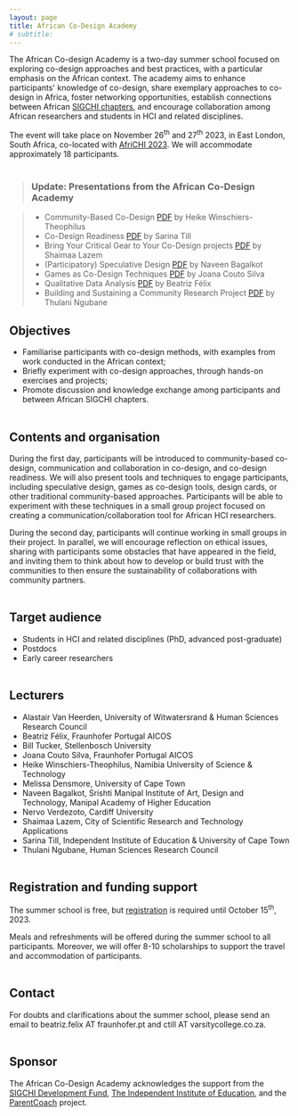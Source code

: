 ```yaml
---
layout: page
title: African Co-Design Academy
# subtitle: 
---
```


The African Co-design Academy is a two-day summer school focused on exploring co-design approaches and best practices, with a particular emphasis on the African context. The academy aims to enhance participants' knowledge of co-design, share exemplary approaches to co-design in Africa, foster networking opportunities, establish connections between African [SIGCHI chapters](https://sigchi.org/chapters/), and encourage collaboration among African researchers and students in HCI and related disciplines.

The event will take place on November 26<sup>th</sup> and 27<sup>th</sup> 2023, in East London, South Africa, co-located with [AfriCHI 2023](https://africhi2023.org/). We will accommodate approximately 18 participants.<br/><br/>

> ### Update: Presentations from the African Co-Design Academy

> - Community-Based Co-Design [PDF](/files/Community-BasedCo-Design.pdf) by Heike Winschiers-Theophilus
> - Co-Design Readiness [PDF](/files/Co-DesignReadiness.pdf) by Sarina Till
> - Bring Your Critical Gear to Your Co-Design projects [PDF](/files/BringYourCriticalGear.pdf) by Shaimaa Lazem
> - (Participatory) Speculative Design [PDF](/files/ParticipatorySpeculativeDesign.pdf) by Naveen Bagalkot
> - Games as Co-Design Techniques [PDF](/files/GamesAsCo-DesignTechniques.pdf) by Joana Couto Silva
> - Qualitative Data Analysis [PDF](/files/QualitativeDataAnalysis.pdf) by Beatriz Félix
> - Building and Sustaining a Community Research Project [PDF](/files/BuildingAndSustainingACommunity.pdf) by Thulani Ngubane
> 

## Objectives

- Familiarise participants with co-design methods, with examples from work conducted in the African context;
- Briefly experiment with co-design approaches, through hands-on exercises and projects;
- Promote discussion and knowledge exchange among participants and between African SIGCHI chapters.<br/><br/>


## Contents and organisation

During the first day, participants will be introduced to community-based co-design, communication and collaboration in co-design, and co-design readiness. We will also present tools and techniques to engage participants, including speculative design, games as co-design tools, design cards, or other traditional community-based approaches. Participants will be able to experiment with these techniques in a small group project focused on creating a communication/collaboration tool for African HCI researchers. 

During the second day, participants will continue working in small groups in their project. In parallel, we will encourage reflection on ethical issues, sharing with participants some obstacles that have appeared in the field, and inviting them to think about how to develop or build trust with the communities to then ensure the sustainability of collaborations with community partners.<br/><br/>


## Target audience

- Students in HCI and related disciplines (PhD, advanced post-graduate)
- Postdocs
- Early career researchers<br/><br/>


## Lecturers

- Alastair Van Heerden, University of Witwatersrand & Human Sciences Research Council
- Beatriz Félix, Fraunhofer Portugal AICOS
- Bill Tucker, Stellenbosch University
- Joana Couto Silva, Fraunhofer Portugal AICOS
- Heike Winschiers-Theophilus, Namibia University of Science & Technology
- Melissa Densmore, University of Cape Town
- Naveen Bagalkot, Srishti Manipal Institute of Art, Design and Technology, Manipal Academy of Higher Education
- Nervo Verdezoto, Cardiff University
- Shaimaa Lazem, City of Scientific Research and Technology Applications
- Sarina Till, Independent Institute of Education & University of Cape Town
- Thulani Ngubane, Human Sciences Research Council<br/><br/>


## Registration and funding support

The summer school is free, but [registration](https://forms.gle/utuAmGL9yYgbFZg87) is required until October 15<sup>th</sup>, 2023. 

Meals and refreshments will be offered during the summer school to all participants. Moreover, we will offer 8-10 scholarships to support the travel and accommodation of participants.<br/><br/>


## Contact
For doubts and clarifications about the summer school, please send an email to beatriz.felix AT fraunhofer.pt and ctill AT varsitycollege.co.za.<br/><br/>


## Sponsor
The African Co-Design Academy acknowledges the support from the [SIGCHI Development Fund](https://sigchi.org/resources/sigchi-development-fund/), [The Independent Institute of Education](https://www.iie.ac.za/), and the [ParentCoach](https://parentcoach.projects.fraunhofer.pt) project.<br/><br/>